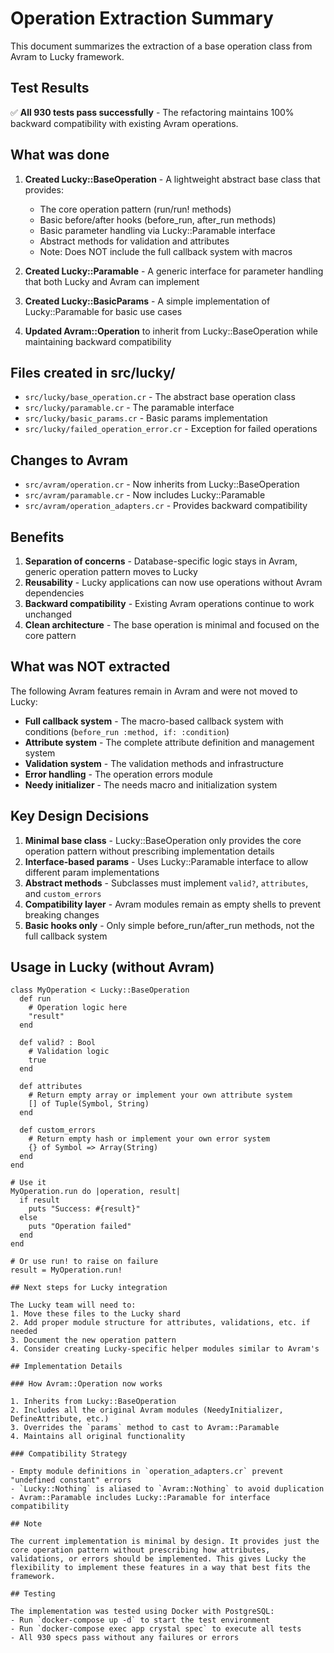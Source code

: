 # Operation Extraction Summary

This document summarizes the extraction of a base operation class from Avram to Lucky framework.

## Test Results

✅ **All 930 tests pass successfully** - The refactoring maintains 100% backward compatibility with existing Avram operations.

## What was done

1. **Created Lucky::BaseOperation** - A lightweight abstract base class that provides:
   - The core operation pattern (run/run! methods)
   - Basic before/after hooks (before_run, after_run methods)
   - Basic parameter handling via Lucky::Paramable interface
   - Abstract methods for validation and attributes
   - Note: Does NOT include the full callback system with macros

2. **Created Lucky::Paramable** - A generic interface for parameter handling that both Lucky and Avram can implement

3. **Created Lucky::BasicParams** - A simple implementation of Lucky::Paramable for basic use cases

4. **Updated Avram::Operation** to inherit from Lucky::BaseOperation while maintaining backward compatibility

## Files created in src/lucky/

- `src/lucky/base_operation.cr` - The abstract base operation class
- `src/lucky/paramable.cr` - The paramable interface
- `src/lucky/basic_params.cr` - Basic params implementation
- `src/lucky/failed_operation_error.cr` - Exception for failed operations

## Changes to Avram

- `src/avram/operation.cr` - Now inherits from Lucky::BaseOperation
- `src/avram/paramable.cr` - Now includes Lucky::Paramable
- `src/avram/operation_adapters.cr` - Provides backward compatibility

## Benefits

1. **Separation of concerns** - Database-specific logic stays in Avram, generic operation pattern moves to Lucky
2. **Reusability** - Lucky applications can now use operations without Avram dependencies
3. **Backward compatibility** - Existing Avram operations continue to work unchanged
4. **Clean architecture** - The base operation is minimal and focused on the core pattern

## What was NOT extracted

The following Avram features remain in Avram and were not moved to Lucky:
- **Full callback system** - The macro-based callback system with conditions (`before_run :method, if: :condition`)
- **Attribute system** - The complete attribute definition and management system
- **Validation system** - The validation methods and infrastructure
- **Error handling** - The operation errors module
- **Needy initializer** - The needs macro and initialization system

## Key Design Decisions

1. **Minimal base class** - Lucky::BaseOperation only provides the core operation pattern without prescribing implementation details
2. **Interface-based params** - Uses Lucky::Paramable interface to allow different param implementations
3. **Abstract methods** - Subclasses must implement `valid?`, `attributes`, and `custom_errors`
4. **Compatibility layer** - Avram modules remain as empty shells to prevent breaking changes
5. **Basic hooks only** - Only simple before_run/after_run methods, not the full callback system

## Usage in Lucky (without Avram)

```crystal
class MyOperation < Lucky::BaseOperation
  def run
    # Operation logic here
    "result"
  end

  def valid? : Bool
    # Validation logic
    true
  end

  def attributes
    # Return empty array or implement your own attribute system
    [] of Tuple(Symbol, String)
  end

  def custom_errors
    # Return empty hash or implement your own error system
    {} of Symbol => Array(String)
  end
end

# Use it
MyOperation.run do |operation, result|
  if result
    puts "Success: #{result}"
  else
    puts "Operation failed"
  end
end

# Or use run! to raise on failure
result = MyOperation.run!

## Next steps for Lucky integration

The Lucky team will need to:
1. Move these files to the Lucky shard
2. Add proper module structure for attributes, validations, etc. if needed
3. Document the new operation pattern
4. Consider creating Lucky-specific helper modules similar to Avram's

## Implementation Details

### How Avram::Operation now works

1. Inherits from Lucky::BaseOperation
2. Includes all the original Avram modules (NeedyInitializer, DefineAttribute, etc.)
3. Overrides the `params` method to cast to Avram::Paramable
4. Maintains all original functionality

### Compatibility Strategy

- Empty module definitions in `operation_adapters.cr` prevent "undefined constant" errors
- `Lucky::Nothing` is aliased to `Avram::Nothing` to avoid duplication
- Avram::Paramable includes Lucky::Paramable for interface compatibility

## Note

The current implementation is minimal by design. It provides just the core operation pattern without prescribing how attributes, validations, or errors should be implemented. This gives Lucky the flexibility to implement these features in a way that best fits the framework.

## Testing

The implementation was tested using Docker with PostgreSQL:
- Run `docker-compose up -d` to start the test environment
- Run `docker-compose exec app crystal spec` to execute all tests
- All 930 specs pass without any failures or errors